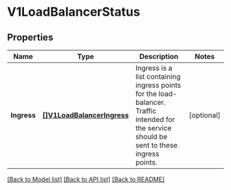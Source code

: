 # V1LoadBalancerStatus

## Properties
Name | Type | Description | Notes
------------ | ------------- | ------------- | -------------
**Ingress** | [**[]V1LoadBalancerIngress**](v1.LoadBalancerIngress.md) | Ingress is a list containing ingress points for the load-balancer. Traffic intended for the service should be sent to these ingress points. | [optional] 

[[Back to Model list]](../README.md#documentation-for-models) [[Back to API list]](../README.md#documentation-for-api-endpoints) [[Back to README]](../README.md)


